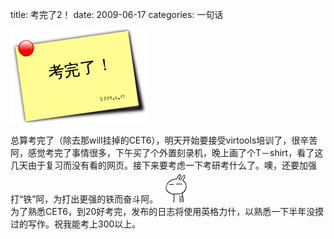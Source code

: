 title: 考完了2！
date: 2009-06-17
categories: 一句话

![](images/3cb69101c4d593f0267fb54b.jpg)

总算考完了（除去那will挂掉的CET6），明天开始要接受virtools培训了，很辛苦阿，感觉考完了事情很多，下午买了个外置刻录机，晚上画了个T－shirt，看了这几天由于复习而没有看的网页。接下来要考虑一下考研考什么了。噢，还要加强打“铁”阿，为打出更强的铁而奋斗阿。![](images/j_0003.gif)  
为了熟悉CET6，到20好考完，发布的日志将使用英格力什，以熟悉一下半年没摸过的写作。祝我能考上300以上。
